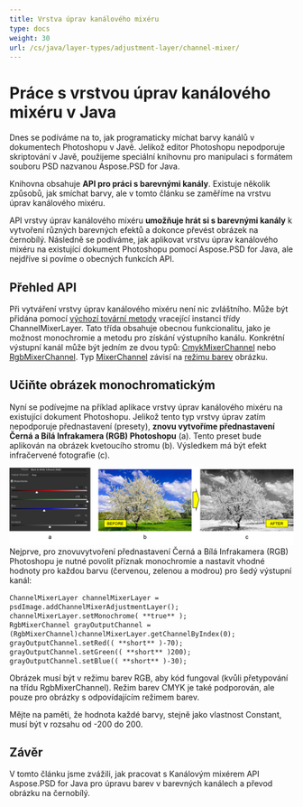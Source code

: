 ```yaml
---
title: Vrstva úprav kanálového mixéru
type: docs
weight: 30
url: /cs/java/layer-types/adjustment-layer/channel-mixer/
---
```


# Práce s vrstvou úprav kanálového mixéru v Java

Dnes se podíváme na to, jak programaticky míchat barvy kanálů v dokumentech Photoshopu v Javě. Jelikož editor Photoshopu nepodporuje skriptování v Javě, použijeme speciální knihovnu pro manipulaci s formátem souboru PSD nazvanou Aspose.PSD for Java.

Knihovna obsahuje **API pro práci s barevnými kanály**. Existuje několik způsobů, jak smíchat barvy, ale v tomto článku se zaměříme na vrstvu úprav kanálového mixéru.

API vrstvy úprav kanálového mixéru **umožňuje hrát si s barevnými kanály** k vytvoření různých barevných efektů a dokonce převést obrázek na černobílý. Následně se podíváme, jak aplikovat vrstvu úprav kanálového mixéru na existující dokument Photoshopu pomocí Aspose.PSD for Java, ale nejdříve si povíme o obecných funkcích API.

## Přehled API

Při vytváření vrstvy úprav kanálového mixéru není nic zvláštního. Může být přidána pomocí [výchozí tovární metody](https://reference.aspose.com/psd/java/com.aspose.psd.fileformats.psd/PsdImage#addChannelMixerAdjustmentLayer--) vracející instanci třídy ChannelMixerLayer. Tato třída obsahuje obecnou funkcionalitu, jako je možnost monochromie a metodu pro získání výstupního kanálu. Konkrétní výstupní kanál může být jedním ze dvou typů: [CmykMixerChannel](https://reference.aspose.com/psd/java/com.aspose.psd.fileformats.psd.layers.adjustmentlayers/CmykMixerChannel) nebo [RgbMixerChannel](https://reference.aspose.com/psd/java/com.aspose.psd.fileformats.psd.layers.adjustmentlayers/RgbMixerChannel). Typ [MixerChannel](https://reference.aspose.com/psd/java/com.aspose.psd.fileformats.psd.layers.adjustmentlayers/mixerchannel) závisí na [režimu barev](https://reference.aspose.com/psd/java/com.aspose.psd.fileformats.psd/PsdImage#getColorMode--) obrázku.

## Učiňte obrázek monochromatickým

Nyní se podívejme na příklad aplikace vrstvy úprav kanálového mixéru na existující dokument Photoshopu. Jelikož tento typ vrstvy úprav zatím nepodporuje přednastavení (presety), **znovu vytvoříme přednastavení Černá a Bílá Infrakamera (RGB) Photoshopu** (a). Tento preset bude aplikován na obrázek kvetoucího stromu (b). Výsledkem má být efekt infračervené fotografie (c).

![Příklad vrstvy úprav kanálového mixéru](channel-mixer-adjustment-psd-layer-figure-1.png) Nejprve, pro znovuvytvoření přednastavení Černá a Bílá Infrakamera (RGB) Photoshopu je nutné povolit příznak monochromie a nastavit vhodné hodnoty pro každou barvu (červenou, zelenou a modrou) pro šedý výstupní kanál:

    ChannelMixerLayer channelMixerLayer = psdImage.addChannelMixerAdjustmentLayer();
    channelMixerLayer.setMonochrome( **true** );
    RgbMixerChannel grayOutputChannel = (RgbMixerChannel)channelMixerLayer.getChannelByIndex(0);
    grayOutputChannel.setRed(( **short** )-70);
    grayOutputChannel.setGreen(( **short** )200);
    grayOutputChannel.setBlue(( **short** )-30);

Obrázek musí být v režimu barev RGB, aby kód fungoval (kvůli přetypování na třídu RgbMixerChannel). Režim barev CMYK je také podporován, ale pouze pro obrázky s odpovídajícím režimem barev.

Mějte na paměti, že hodnota každé barvy, stejně jako vlastnost Constant, musí být v rozsahu od -200 do 200.

## Závěr

V tomto článku jsme zvážili, jak pracovat s Kanálovým mixérem API Aspose.PSD for Java pro úpravu barev v barevných kanálech a převod obrázku na černobílý.
